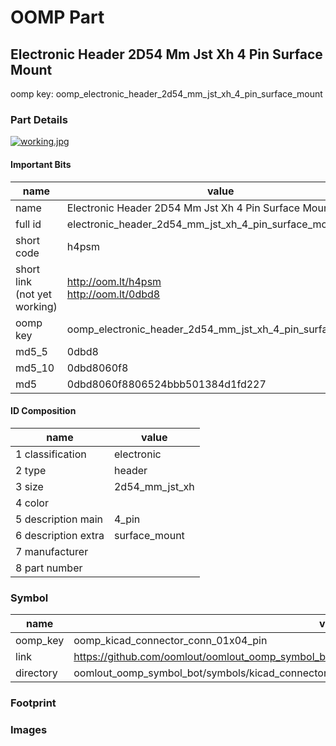 # OOMP Part  
## Electronic Header 2D54 Mm Jst Xh 4 Pin Surface Mount  
  
oomp key: oomp_electronic_header_2d54_mm_jst_xh_4_pin_surface_mount  
  
### Part Details  
  
[![working.jpg](working_600.jpg)](working.jpg)  
  
#### Important Bits  
| name | value | 
| --- | --- | 
| name | Electronic Header 2D54 Mm Jst Xh 4 Pin Surface Mount | 
| full id | electronic_header_2d54_mm_jst_xh_4_pin_surface_mount | 
| short code | h4psm | 
| short link<br>(not yet working) | http://oom.lt/h4psm<br>http://oom.lt/0dbd8 | 
| oomp key | oomp_electronic_header_2d54_mm_jst_xh_4_pin_surface_mount | 
| md5_5 | 0dbd8 | 
| md5_10 | 0dbd8060f8 | 
| md5 | 0dbd8060f8806524bbb501384d1fd227 | 
#### ID Composition  
| name | value | 
| --- | --- | 
| 1 classification | electronic | 
| 2 type | header | 
| 3 size | 2d54_mm_jst_xh | 
| 4 color |  | 
| 5 description main | 4_pin | 
| 6 description extra | surface_mount | 
| 7 manufacturer |  | 
| 8 part number |  | 
### Symbol  
| name | value | 
| --- | --- | 
| oomp_key | oomp_kicad_connector_conn_01x04_pin | 
| link | https://github.com/oomlout/oomlout_oomp_symbol_bot/tree/main/symbols/kicad_connector_conn_01x04_pin | 
| directory | oomlout_oomp_symbol_bot/symbols/kicad_connector_conn_01x04_pin//working/working.kicad_sym | 
### Footprint  
### Images  
